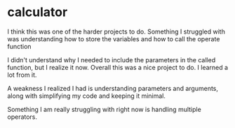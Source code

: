 # calculator

I think this was one of the harder projects to do. Something I struggled with was understanding how to store the variables and how to call the operate function

I didn't understand why I needed to include the parameters in the called function, but I realize it now. Overall this was a nice project to do. I learned a lot from it.

A weakness I realized I had is understanding parameters and arguments, along with simplifying my code and keeping it minimal.

Something I am really struggling with right now is handling multiple operators.
